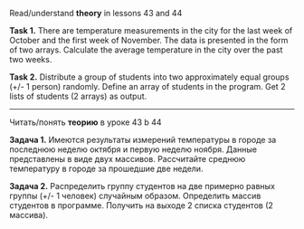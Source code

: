 Read/understand **theory** in lessons 43 and 44

**Task 1.**
There are temperature measurements in the city for the last week of October and the first week of November.
The data is presented in the form of two arrays.
Calculate the average temperature in the city over the past two weeks.

**Task 2.**
Distribute a group of students into two approximately equal groups (+/- 1 person) randomly.
Define an array of students in the program.
Get 2 lists of students (2 arrays) as output.



___________________________________________________

Читать/понять **теорию** в уроке 43 b 44

**Задача 1.**
Имеются результаты измерений температуры в городе за последнюю неделю октября и первую неделю ноября.
Данные представлены в виде двух массивов.
Рассчитайте среднюю температуру в городе за прошедшие две недели.

**Задача 2.**
Распределить группу студентов на две примерно равных группы (+/- 1 человек) случайным образом.
Определить массив студентов в программе.
Получить на выходе 2 списка студентов (2 массива).












